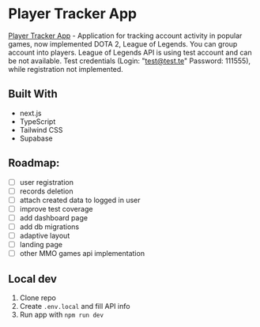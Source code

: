 # Player Tracker App

[Player Tracker App](https://##) - Application for tracking account activity in popular games, now implemented DOTA 2, League of Legends. You can group account into players.
League of Legends API is using test account and can be not available. 
Test credentials (Login: "test@test.te" Password: 111555), while registration not implemented.

## Built With

- next.js
- TypeScript
- Tailwind CSS
- Supabase


## Roadmap:

- [ ] user registration
- [ ] records deletion
- [ ] attach created data to logged in user
- [ ] improve test coverage
- [ ] add dashboard page
- [ ] add db migrations
- [ ] adaptive layout
- [ ] landing page
- [ ] other MMO games api implementation

## Local dev 

1. Clone repo
2. Create `.env.local` and fill API info
3. Run app with `npm run dev`